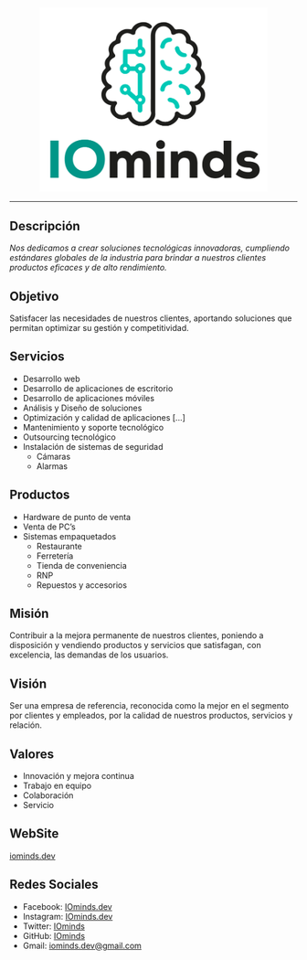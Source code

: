 <div align="center">
<img width="400px;" src="images/icons/logo.png" alt="IOminds.dev">       
</div>

---

##   Descripción
_Nos dedicamos a crear soluciones tecnológicas innovadoras, cumpliendo estándares globales de la industria para brindar a nuestros clientes productos eficaces y de alto rendimiento._ 

##   Objetivo
Satisfacer las necesidades de nuestros clientes, aportando soluciones que permitan optimizar su gestión y competitividad.

##   Servicios
- Desarrollo web
- Desarrollo de aplicaciones de escritorio
- Desarrollo de aplicaciones móviles
- Análisis y Diseño de soluciones
- Optimización y calidad de aplicaciones [...]
- Mantenimiento y soporte tecnológico
- Outsourcing tecnológico
- Instalación de sistemas de seguridad
    - Cámaras
    - Alarmas

##  Productos
- Hardware de punto de venta
- Venta de PC’s
- Sistemas empaquetados 
    - Restaurante
    - Ferretería
    - Tienda de conveniencia
    - RNP
    - Repuestos y accesorios

##  Misión
Contribuir a la mejora permanente de nuestros clientes, poniendo a disposición y vendiendo productos y servicios que satisfagan, con excelencia, las demandas de los usuarios.

##  Visión
Ser una empresa de referencia, reconocida como la mejor en el segmento por clientes y empleados, por la calidad de nuestros productos, servicios y relación.

##  Valores
- Innovación y mejora continua
- Trabajo en equipo
- Colaboración
- Servicio

##  WebSite
[iominds.dev](https://iominds.dev)

##  Redes Sociales
- Facebook: [IOminds.dev](https://web.facebook.com/iominds.dev)
- Instagram: [IOminds.dev](https://www.instagram.com/iominds.dev)
- Twitter: [IOminds](https://www.twitter.com/iominds)
- GitHub: [IOminds](https://github.com/iominds)
- Gmail: [iominds.dev@gmail.com](mailto:iominds.dev@gmail.com)